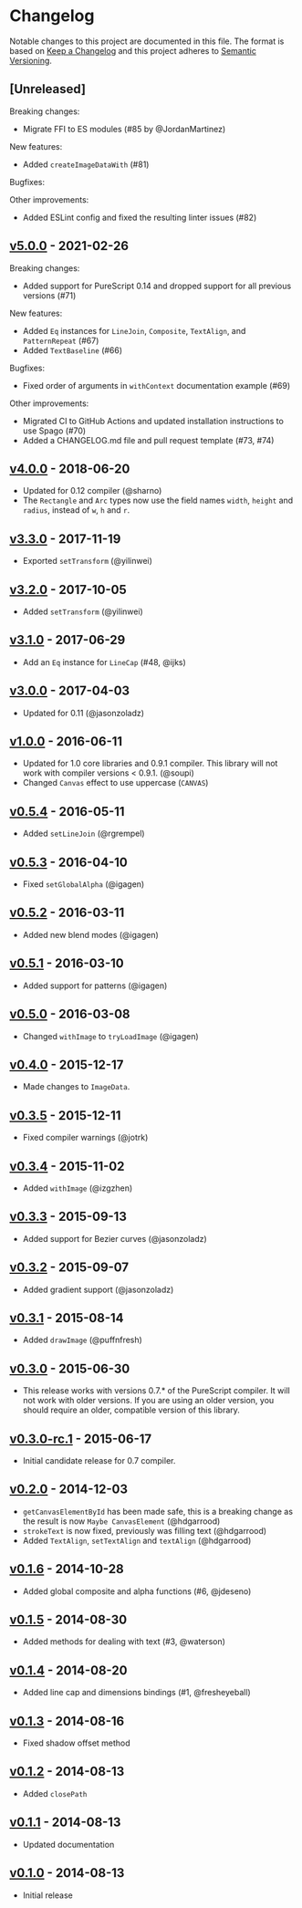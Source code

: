# Changelog

Notable changes to this project are documented in this file. The format is based on [Keep a Changelog](https://keepachangelog.com/en/1.0.0/) and this project adheres to [Semantic Versioning](https://semver.org/spec/v2.0.0.html).

## [Unreleased]

Breaking changes:
- Migrate FFI to ES modules (#85 by @JordanMartinez)

New features:
- Added `createImageDataWith` (#81)

Bugfixes:

Other improvements:
- Added ESLint config and fixed the resulting linter issues (#82)

## [v5.0.0](https://github.com/purescript-web/purescript-canvas/releases/tag/v5.0.0) - 2021-02-26

Breaking changes:
- Added support for PureScript 0.14 and dropped support for all previous versions (#71)

New features:
- Added `Eq` instances for `LineJoin`, `Composite`, `TextAlign`, and `PatternRepeat` (#67)
- Added `TextBaseline` (#66)

Bugfixes:
- Fixed order of arguments in `withContext` documentation example (#69) 

Other improvements:
- Migrated CI to GitHub Actions and updated installation instructions to use Spago (#70)
- Added a CHANGELOG.md file and pull request template (#73, #74)

## [v4.0.0](https://github.com/purescript-web/purescript-canvas/releases/tag/v4.0.0) - 2018-06-20

- Updated for 0.12 compiler (@sharno)
- The `Rectangle` and `Arc` types now use the field names `width`, `height` and `radius`, instead of `w`, `h` and `r`.

## [v3.3.0](https://github.com/purescript-web/purescript-canvas/releases/tag/v3.3.0) - 2017-11-19

- Exported `setTransform` (@yilinwei)

## [v3.2.0](https://github.com/purescript-web/purescript-canvas/releases/tag/v3.2.0) - 2017-10-05

- Added `setTransform` (@yilinwei)

## [v3.1.0](https://github.com/purescript-web/purescript-canvas/releases/tag/v3.1.0) - 2017-06-29

- Add an `Eq` instance for `LineCap` (#48, @ijks)

## [v3.0.0](https://github.com/purescript-web/purescript-canvas/releases/tag/v3.0.0) - 2017-04-03

- Updated for 0.11 (@jasonzoladz)

## [v1.0.0](https://github.com/purescript-web/purescript-canvas/releases/tag/v1.0.0) - 2016-06-11

- Updated for 1.0 core libraries and 0.9.1 compiler. This library will not work with compiler versions < 0.9.1. (@soupi)
- Changed `Canvas` effect to use uppercase (`CANVAS`)

## [v0.5.4](https://github.com/purescript-web/purescript-canvas/releases/tag/v0.5.4) - 2016-05-11

- Added `setLineJoin` (@rgrempel)

## [v0.5.3](https://github.com/purescript-web/purescript-canvas/releases/tag/v0.5.3) - 2016-04-10

- Fixed `setGlobalAlpha` (@igagen)

## [v0.5.2](https://github.com/purescript-web/purescript-canvas/releases/tag/v0.5.2) - 2016-03-11

- Added new blend modes (@igagen)

## [v0.5.1](https://github.com/purescript-web/purescript-canvas/releases/tag/v0.5.1) - 2016-03-10

- Added support for patterns (@igagen)

## [v0.5.0](https://github.com/purescript-web/purescript-canvas/releases/tag/v0.5.0) - 2016-03-08

- Changed `withImage` to `tryLoadImage` (@igagen)

## [v0.4.0](https://github.com/purescript-web/purescript-canvas/releases/tag/v0.4.0) - 2015-12-17

- Made changes to `ImageData`.

## [v0.3.5](https://github.com/purescript-web/purescript-canvas/releases/tag/v0.3.5) - 2015-12-11

- Fixed compiler warnings (@jotrk)

## [v0.3.4](https://github.com/purescript-web/purescript-canvas/releases/tag/v0.3.4) - 2015-11-02

- Added `withImage` (@izgzhen)

## [v0.3.3](https://github.com/purescript-web/purescript-canvas/releases/tag/v0.3.3) - 2015-09-13

- Added support for Bezier curves (@jasonzoladz)

## [v0.3.2](https://github.com/purescript-web/purescript-canvas/releases/tag/v0.3.2) - 2015-09-07

- Added gradient support (@jasonzoladz)

## [v0.3.1](https://github.com/purescript-web/purescript-canvas/releases/tag/v0.3.1) - 2015-08-14

- Added `drawImage` (@puffnfresh)

## [v0.3.0](https://github.com/purescript-web/purescript-canvas/releases/tag/v0.3.0) - 2015-06-30

- This release works with versions 0.7.\* of the PureScript compiler. It will not work with older versions. If you are using an older version, you should require an older, compatible version of this library.

## [v0.3.0-rc.1](https://github.com/purescript-web/purescript-canvas/releases/tag/v0.3.0-rc.1) - 2015-06-17

- Initial candidate release for 0.7 compiler.

## [v0.2.0](https://github.com/purescript-web/purescript-canvas/releases/tag/v0.2.0) - 2014-12-03

- `getCanvasElementById` has been made safe, this is a breaking change as the result is now `Maybe CanvasElement` (@hdgarrood)
- `strokeText` is now fixed, previously was filling text (@hdgarrood)
- Added `TextAlign`, `setTextAlign` and `textAlign` (@hdgarrood)

## [v0.1.6](https://github.com/purescript-web/purescript-canvas/releases/tag/v0.1.6) - 2014-10-28

- Added global composite and alpha functions (#6, @jdeseno)

## [v0.1.5](https://github.com/purescript-web/purescript-canvas/releases/tag/v0.1.5) - 2014-08-30

- Added methods for dealing with text (#3, @waterson)

## [v0.1.4](https://github.com/purescript-web/purescript-canvas/releases/tag/v0.1.4) - 2014-08-20

- Added line cap and dimensions bindings (#1, @fresheyeball)

## [v0.1.3](https://github.com/purescript-web/purescript-canvas/releases/tag/v0.1.3) - 2014-08-16

- Fixed shadow offset method

## [v0.1.2](https://github.com/purescript-web/purescript-canvas/releases/tag/v0.1.2) - 2014-08-13

- Added `closePath`

## [v0.1.1](https://github.com/purescript-web/purescript-canvas/releases/tag/v0.1.1) - 2014-08-13

- Updated documentation

## [v0.1.0](https://github.com/purescript-web/purescript-canvas/releases/tag/v0.1.0) - 2014-08-13

- Initial release

